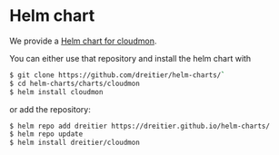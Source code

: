 # Helm chart

We provide a [Helm chart for cloudmon](https://github.com/dreitier/helm-charts/).

You can either use that repository and install the helm chart with

```bash
$ git clone https://github.com/dreitier/helm-charts/`
$ cd helm-charts/charts/cloudmon
$ helm install cloudmon
```

or add the repository:

```bash
$ helm repo add dreitier https://dreitier.github.io/helm-charts/
$ helm repo update
$ helm install dreitier/cloudmon
```